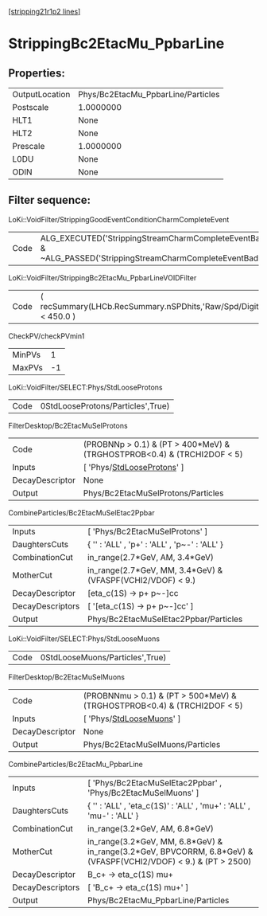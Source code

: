 [[stripping21r1p2 lines]](./stripping21r1p2-index)

# StrippingBc2EtacMu_PpbarLine

## Properties:

|                |                                    |
|----------------|------------------------------------|
| OutputLocation | Phys/Bc2EtacMu_PpbarLine/Particles |
| Postscale      | 1.0000000                          |
| HLT1           | None                               |
| HLT2           | None                               |
| Prescale       | 1.0000000                          |
| L0DU           | None                               |
| ODIN           | None                               |

## Filter sequence:

LoKi::VoidFilter/StrippingGoodEventConditionCharmCompleteEvent

|      |                                                                                                                      |
|------|----------------------------------------------------------------------------------------------------------------------|
| Code | ALG_EXECUTED('StrippingStreamCharmCompleteEventBadEvent') & ~ALG_PASSED('StrippingStreamCharmCompleteEventBadEvent') |

LoKi::VoidFilter/StrippingBc2EtacMu_PpbarLineVOIDFilter

|      |                                                                    |
|------|--------------------------------------------------------------------|
| Code | ( recSummary(LHCb.RecSummary.nSPDhits,'Raw/Spd/Digits') \< 450.0 ) |

CheckPV/checkPVmin1

|        |     |
|--------|-----|
| MinPVs | 1   |
| MaxPVs | -1  |

LoKi::VoidFilter/SELECT:Phys/StdLooseProtons

|      |                                   |
|------|-----------------------------------|
| Code | 0StdLooseProtons/Particles',True) |

FilterDesktop/Bc2EtacMuSelProtons

|                 |                                                                                   |
|-----------------|-----------------------------------------------------------------------------------|
| Code            | (PROBNNp \> 0.1) & (PT \> 400\*MeV) & (TRGHOSTPROB\<0.4) & (TRCHI2DOF \< 5)       |
| Inputs          | [ 'Phys/[StdLooseProtons](./stripping21r1p2-commonparticles-stdlooseprotons)' ] |
| DecayDescriptor | None                                                                              |
| Output          | Phys/Bc2EtacMuSelProtons/Particles                                                |

CombineParticles/Bc2EtacMuSelEtac2Ppbar

|                  |                                                               |
|------------------|---------------------------------------------------------------|
| Inputs           | [ 'Phys/Bc2EtacMuSelProtons' ]                              |
| DaughtersCuts    | { '' : 'ALL' , 'p+' : 'ALL' , 'p~-' : 'ALL' }                 |
| CombinationCut   | in_range(2.7\*GeV, AM, 3.4\*GeV)                              |
| MotherCut        | in_range(2.7\*GeV, MM, 3.4\*GeV) & (VFASPF(VCHI2/VDOF) \< 9.) |
| DecayDescriptor  | [eta_c(1S) -\> p+ p~-]cc                                    |
| DecayDescriptors | [ '[eta_c(1S) -\> p+ p~-]cc' ]                            |
| Output           | Phys/Bc2EtacMuSelEtac2Ppbar/Particles                         |

LoKi::VoidFilter/SELECT:Phys/StdLooseMuons

|      |                                 |
|------|---------------------------------|
| Code | 0StdLooseMuons/Particles',True) |

FilterDesktop/Bc2EtacMuSelMuons

|                 |                                                                               |
|-----------------|-------------------------------------------------------------------------------|
| Code            | (PROBNNmu \> 0.1) & (PT \> 500\*MeV) & (TRGHOSTPROB\<0.4) & (TRCHI2DOF \< 5)  |
| Inputs          | [ 'Phys/[StdLooseMuons](./stripping21r1p2-commonparticles-stdloosemuons)' ] |
| DecayDescriptor | None                                                                          |
| Output          | Phys/Bc2EtacMuSelMuons/Particles                                              |

CombineParticles/Bc2EtacMu_PpbarLine

|                  |                                                                                                                       |
|------------------|-----------------------------------------------------------------------------------------------------------------------|
| Inputs           | [ 'Phys/Bc2EtacMuSelEtac2Ppbar' , 'Phys/Bc2EtacMuSelMuons' ]                                                        |
| DaughtersCuts    | { '' : 'ALL' , 'eta_c(1S)' : 'ALL' , 'mu+' : 'ALL' , 'mu-' : 'ALL' }                                                  |
| CombinationCut   | in_range(3.2\*GeV, AM, 6.8\*GeV)                                                                                      |
| MotherCut        | in_range(3.2\*GeV, MM, 6.8\*GeV) & in_range(3.2\*GeV, BPVCORRM, 6.8\*GeV) & (VFASPF(VCHI2/VDOF) \< 9.) & (PT \> 2500) |
| DecayDescriptor  | B_c+ -\> eta_c(1S) mu+                                                                                                |
| DecayDescriptors | [ 'B_c+ -\> eta_c(1S) mu+' ]                                                                                        |
| Output           | Phys/Bc2EtacMu_PpbarLine/Particles                                                                                    |
